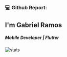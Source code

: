 <!--
**whosramos/whosramos** is a ✨ _special_ ✨ repository because its `README.md` (this file) appears on your GitHub profile.

Here are some ideas to get you started:

- 🔭 I’m currently working on ...
- 🌱 I’m currently learning ...
- 👯 I’m looking to collaborate on ...
- 🤔 I’m looking for help with ...
- 💬 Ask me about ...
- 📫 How to reach me: ...
- 😄 Pronouns: ...
- ⚡ Fun fact: ...
-->


### 💻 Github Report:

<p align="left">  
  <h2 align="left">I'm Gabriel Ramos</h1>
  <h5 align="left">Mobile Developer | Flutter </h3> 
  <img src="https://github-readme-stats.vercel.app/api?username=whosramos&show_icons=true" alt="stats" />
</p>

<!-- <p align="left"> <img src="https://komarev.com/ghpvc/?username=whosramos" alt="users" /> </p> -->
